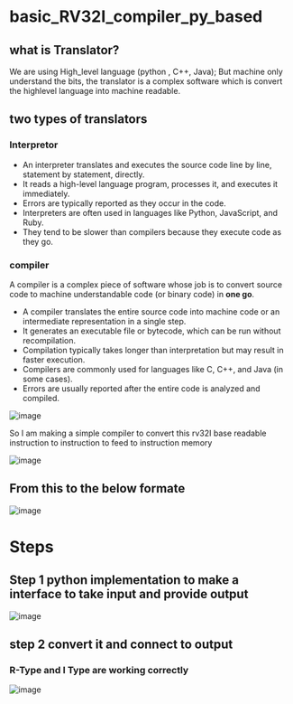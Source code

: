 # basic_RV32I_compiler_py_based

## what is Translator?
We are using High_level language (python , C++, Java); But machine only understand the bits,
the translator is a complex software which is convert the highlevel language into machine readable.

## two types of translators

### Interpretor 
- An interpreter translates and executes the source code line by line, statement by statement, directly.
- It reads a high-level language program, processes it, and executes it immediately.
- Errors are typically reported as they occur in the code.
- Interpreters are often used in languages like Python, JavaScript, and Ruby.
- They tend to be slower than compilers because they execute code as they go.

### compiler
A compiler is a complex piece of software whose job is to convert source code to machine understandable code (or binary code) in **one go**.

- A compiler translates the entire source code into machine code or an intermediate representation in a single step.
- It generates an executable file or bytecode, which can be run without recompilation.
- Compilation typically takes longer than interpretation but may result in faster execution.
- Compilers are commonly used for languages like C, C++, and Java (in some cases).
- Errors are usually reported after the entire code is analyzed and compiled.

![image](https://github.com/CroosJJSE/basic_RV32I_compiler_py_based/assets/141708783/016b6910-3e47-40a5-8a4c-a33e9ede4397)


So I am making a simple compiler to convert this rv32I base readable instruction to instruction to feed to instruction memory

![image](https://github.com/CroosJJSE/basic_RV32I_compiler_py_based/assets/141708783/78c60c6d-d4e2-4d0b-b2f0-d395da5d6059)

## From this to the below formate
![image](https://github.com/CroosJJSE/basic_RV32I_compiler_py_based/assets/141708783/5181b23c-93c8-41e4-a62b-6f837cd1d35b)


# Steps
## Step 1 python implementation to make a interface to take input and provide output


![image](https://github.com/CroosJJSE/basic_RV32I_compiler_py_based/assets/141708783/1e54064c-8a3a-450b-8d98-e9ad1ff5b6cd)

## step 2 convert it and connect to output
### R-Type and I Type are working correctly
![image](https://github.com/CroosJJSE/basic_RV32I_compiler_py_based/assets/141708783/33f272a4-5d25-48b9-a297-97202eb7b0c7)


